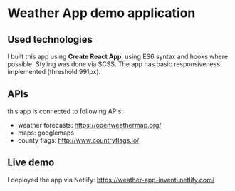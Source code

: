 # Weather App demo application


## Used technologies

I built this app using **Create React App**, using ES6 syntax and hooks where possible. Styling was done via SCSS. The app has basic responsiveness implemented (threshold 991px).

## APIs

this app is connected to following APIs:

- weather forecasts: https://openweathermap.org/
- maps: googlemaps
- county flags: http://www.countryflags.io/

## Live demo

I deployed the app via Netlify: https://weather-app-inventi.netlify.com/
